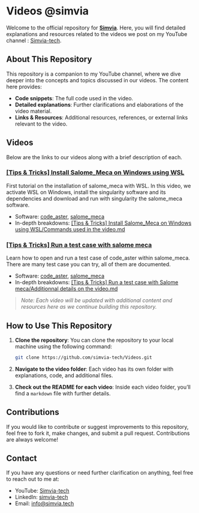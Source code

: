 # Videos @simvia

Welcome to the official repository for [**Simvia**](https://www.simvia.tech). Here, you will find detailed explanations and resources related to the videos we post on my YouTube channel : [Simvia-tech](https://www.youtube.com/@Simvia-tech).

## About This Repository

This repository is a companion to my YouTube channel, where we dive deeper into the concepts and topics discussed in our videos. The content here provides:

- **Code snippets**: The full code used in the video.
- **Detailed explanations**: Further clarifications and elaborations of the video material.
- **Links & Resources**: Additional resources, references, or external links relevant to the video.

## Videos

Below are the links to our videos along with a brief description of each.

### [[Tips & Tricks] Install Salome_Meca on Windows using WSL](https://www.youtube.com/watch?v=dgr5NA9gd3A)
First tutorial on the installation of salome_meca with WSL. In this video, we activate WSL on Windows, install the singularity software and its dependencies and download and run with singularity the salome_meca software.

- Software: [code_aster](https://code-aster.org/spip.php?rubrique1), [salome_meca](https://www.salome-platform.org/?page_id=150)
- In-depth breakdowns: [[Tips & Tricks] Install Salome_Meca on Windows using WSL/Commands used in the video.md](https://github.com/simvia-tech/Videos/blob/main/%5BTips%20%26%20Tricks%5D%20Install%20Salome_Meca%20on%20Windows%20using%20WSL/Commands%20used%20in%20the%20video.md)

### [[Tips & Tricks] Run a test case with salome meca](https://www.youtube.com/watch?v=gp3PgDTOGUY)
Learn how to open and run a test case of code_aster within salome_meca. There are many test case you can try, all of them are documented.

- Software: [code_aster](https://code-aster.org/spip.php?rubrique1), [salome_meca](https://www.salome-platform.org/?page_id=150)
- In-depth breakdowns: [[Tips & Tricks] Run a test case with Salome meca/Additionnal details on the video.md](https://github.com/simvia-tech/Videos/blob/main/%5BTips%20%26%20Tricks%5D%20Run%20a%20test%20case%20with%20Salome%20meca/Additionnal%20details%20on%20the%20video.md)

> *Note: Each video will be updated with additional content and resources here as we continue building this repository.*

## How to Use This Repository

1. **Clone the repository**: You can clone the repository to your local machine using the following command:

    ```bash
    git clone https://github.com/simvia-tech/Videos.git
    ```

2. **Navigate to the video folder**: Each video has its own folder with explanations, code, and additional files.

3. **Check out the README for each video**: Inside each video folder, you’ll find a `markdown` file with further details.

## Contributions

If you would like to contribute or suggest improvements to this repository, feel free to fork it, make changes, and submit a pull request. Contributions are always welcome!

## Contact

If you have any questions or need further clarification on anything, feel free to reach out to me at:

- YouTube: [Simvia-tech](https://www.youtube.com/@Simvia-tech)
- LinkedIn: [simvia-tech]([https://twitter.com/your-twitter](https://www.linkedin.com/company/simvia-tech/))
- Email: [info@simvia.tech](mailto:info@simvia.tech)

